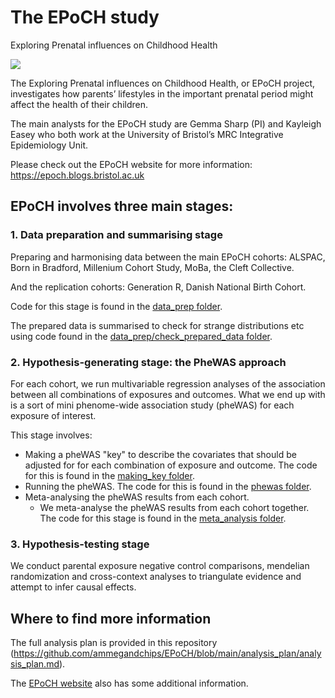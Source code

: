 # The EPoCH study

Exploring Prenatal influences on Childhood Health

![](https://cpb-eu-w2.wpmucdn.com/blogs.bristol.ac.uk/dist/c/500/files/2018/11/Untitled-26hzp4l.png)

The Exploring Prenatal influences on Childhood Health, or EPoCH project, investigates how parents’ lifestyles in the important prenatal period might affect the health of their children.

The main analysts for the EPoCH study are Gemma Sharp (PI) and Kayleigh Easey who both work at the University of Bristol’s MRC Integrative Epidemiology Unit.

Please check out the EPoCH website for more information: https://epoch.blogs.bristol.ac.uk

## EPoCH involves three main stages:

### 1. Data preparation and summarising stage

Preparing and harmonising data between the main EPoCH cohorts: ALSPAC, Born in Bradford, Millenium Cohort Study, MoBa, the Cleft Collective.

And the replication cohorts: Generation R, Danish National Birth Cohort.

Code for this stage is found in the [data_prep folder](https://github.com/ammegandchips/EPoCH/tree/main/data_prep).

The prepared data is summarised to check for strange distributions etc using code found in the [data_prep/check_prepared_data folder](https://github.com/ammegandchips/EPoCH/tree/main/data_prep/check_prepared_data).

### 2. Hypothesis-generating stage: the PheWAS approach

For each cohort, we run multivariable regression analyses of the association between all combinations of exposures and outcomes. What we end up with is a sort of mini phenome-wide association study (pheWAS) for each exposure of interest.

This stage involves:

* Making a pheWAS "key" to describe the covariates that should be adjusted for for each combination of exposure and outcome. The code for this is found in the [making_key folder](https://github.com/ammegandchips/EPoCH/tree/main/making_key).
* Running the pheWAS. The code for this is found in the [phewas folder](https://github.com/ammegandchips/EPoCH/tree/main/phewas).
* Meta-analysing the pheWAS results from each cohort.
	* We meta-analyse the pheWAS results from each cohort together. The code for this stage is found in the [meta_analysis folder](https://github.com/ammegandchips/EPoCH/tree/main/meta_analysis).

### 3. Hypothesis-testing stage

We conduct parental exposure negative control comparisons, mendelian randomization and cross-context analyses to triangulate evidence and attempt to infer causal effects.

## Where to find more information

The full analysis plan is provided in this repository (https://github.com/ammegandchips/EPoCH/blob/main/analysis_plan/analysis_plan.md).

The [EPoCH website](https://epoch.blogs.bristol.ac.uk) also has some additional information. 

